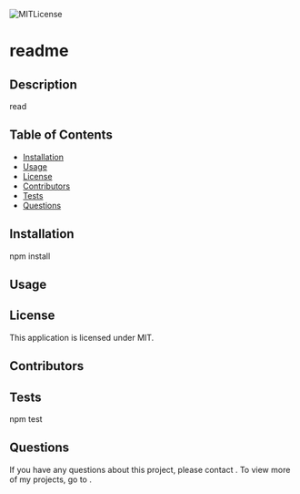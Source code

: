 
![MITLicense](https://img.shields.io/static/v1?label=MIT&message=license&color=success)

 # readme

  ## Description
  read

  ## Table of Contents
  * [Installation](#installation)
  * [Usage](#usage)
  * [License](#license)
  * [Contributors](#contributors)
  * [Tests](#tests)
  * [Questions](#questions)

  ## Installation
  npm install

  ## Usage
  

  ## License
  This application is licensed under MIT. 


  ## Contributors
  

  ## Tests 
  npm test

  ## Questions
  If you have any questions about this project, please contact [](mailto:). To view more of my projects, go to [](https://github.com/).


